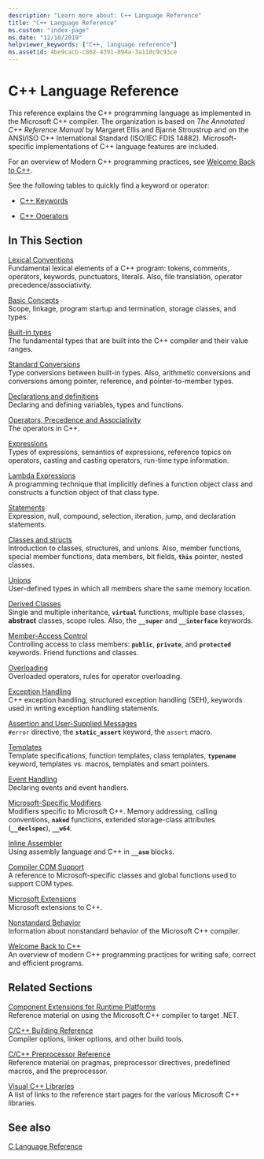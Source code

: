 ```yaml
---
description: "Learn more about: C++ Language Reference"
title: "C++ Language Reference"
ms.custom: "index-page"
ms.date: "12/10/2019"
helpviewer_keywords: ["C++, language reference"]
ms.assetid: 4be9cacb-c862-4391-894a-3a118c9c93ce
---
```

# C++ Language Reference

This reference explains the C++ programming language as implemented in the Microsoft C++ compiler. The organization is based on *The Annotated C++ Reference Manual* by Margaret Ellis and Bjarne Stroustrup and on the ANSI/ISO C++ International Standard (ISO/IEC FDIS 14882). Microsoft-specific implementations of C++ language features are included.

For an overview of Modern C++ programming practices, see [Welcome Back to C++](welcome-back-to-cpp-modern-cpp.md).

See the following tables to quickly find a keyword or operator:

- [C++ Keywords](keywords-cpp.md)

- [C++ Operators](cpp-built-in-operators-precedence-and-associativity.md)

## In This Section

[Lexical Conventions](lexical-conventions.md)\
Fundamental lexical elements of a C++ program: tokens, comments, operators, keywords, punctuators, literals. Also, file translation, operator precedence/associativity.

[Basic Concepts](basic-concepts-cpp.md)\
Scope, linkage, program startup and termination, storage classes, and types.

[Built-in types](fundamental-types-cpp.md)\
The fundamental types that are built into the C++ compiler and their value ranges.

[Standard Conversions](standard-conversions.md)\
Type conversions between built-in types. Also, arithmetic conversions and conversions among pointer, reference, and pointer-to-member types.

[Declarations and definitions](declarations-and-definitions-cpp.md)\
Declaring and defining variables, types and functions.

[Operators, Precedence and Associativity](cpp-built-in-operators-precedence-and-associativity.md)\
The operators in C++.

[Expressions](expressions-cpp.md)\
Types of expressions, semantics of expressions, reference topics on operators, casting and casting operators, run-time type information.

[Lambda Expressions](lambda-expressions-in-cpp.md)\
A programming technique that implicitly defines a function object class and constructs a function object of that class type.

[Statements](statements-cpp.md)\
Expression, null, compound, selection, iteration, jump, and declaration statements.

[Classes and structs](classes-and-structs-cpp.md)\
Introduction to classes, structures, and unions. Also, member functions, special member functions, data members, bit fields, **`this`** pointer, nested classes.

[Unions](unions.md)\
User-defined types in which all members share the same memory location.

[Derived Classes](inheritance-cpp.md)\
Single and multiple inheritance, **`virtual`** functions, multiple base classes, **abstract** classes, scope rules. Also, the **`__super`** and **`__interface`** keywords.

[Member-Access Control](member-access-control-cpp.md)\
Controlling access to class members: **`public`**, **`private`**, and **`protected`** keywords. Friend functions and classes.

[Overloading](operator-overloading.md)\
Overloaded operators, rules for operator overloading.

[Exception Handling](exception-handling-in-visual-cpp.md)\
C++ exception handling, structured exception handling (SEH), keywords used in writing exception handling statements.

[Assertion and User-Supplied Messages](assertion-and-user-supplied-messages-cpp.md)\
`#error` directive, the **`static_assert`** keyword, the `assert` macro.

[Templates](templates-cpp.md)\
Template specifications, function templates, class templates, **`typename`** keyword, templates vs. macros, templates and smart pointers.

[Event Handling](event-handling.md)\
Declaring events and event handlers.

[Microsoft-Specific Modifiers](microsoft-specific-modifiers.md)\
Modifiers specific to Microsoft C++. Memory addressing, calling conventions, **`naked`** functions, extended storage-class attributes (**`__declspec`**), **`__w64`**.

[Inline Assembler](../assembler/inline/inline-assembler.md)\
Using assembly language and C++ in **`__asm`** blocks.

[Compiler COM Support](compiler-com-support.md)\
A reference to Microsoft-specific classes and global functions used to support COM types.

[Microsoft Extensions](microsoft-extensions.md)\
Microsoft extensions to C++.

[Nonstandard Behavior](nonstandard-behavior.md)\
Information about nonstandard behavior of the Microsoft C++ compiler.

[Welcome Back to C++](welcome-back-to-cpp-modern-cpp.md)\
An overview of modern C++ programming practices for writing safe, correct and efficient programs.

## Related Sections

[Component Extensions for Runtime Platforms](../extensions/component-extensions-for-runtime-platforms.md)\
Reference material on using the Microsoft C++ compiler to target .NET.

[C/C++ Building Reference](../build/reference/c-cpp-building-reference.md)\
Compiler options, linker options, and other build tools.

[C/C++ Preprocessor Reference](../preprocessor/c-cpp-preprocessor-reference.md)\
Reference material on pragmas, preprocessor directives, predefined macros, and the preprocessor.

[Visual C++ Libraries](../standard-library/cpp-standard-library-reference.md)\
A list of links to the reference start pages for the various Microsoft C++ libraries.

## See also

[C Language Reference](../c-language/c-language-reference.md)
